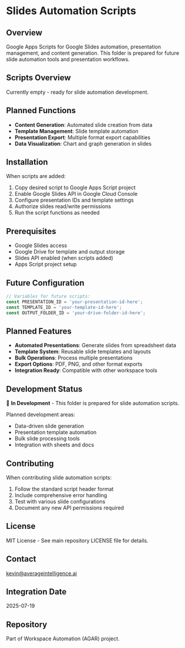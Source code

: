 # Slides Automation Scripts

## Overview
Google Apps Scripts for Google Slides automation, presentation management, and content generation. This folder is prepared for future slide automation tools and presentation workflows.

## Scripts Overview
Currently empty - ready for slide automation development.

## Planned Functions
- **Content Generation**: Automated slide creation from data
- **Template Management**: Slide template automation
- **Presentation Export**: Multiple format export capabilities
- **Data Visualization**: Chart and graph generation in slides

## Installation
When scripts are added:
1. Copy desired script to Google Apps Script project
2. Enable Google Slides API in Google Cloud Console
3. Configure presentation IDs and template settings
4. Authorize slides read/write permissions
5. Run the script functions as needed

## Prerequisites
- Google Slides access
- Google Drive for template and output storage
- Slides API enabled (when scripts added)
- Apps Script project setup

## Future Configuration
```javascript
// Variables for future scripts:
const PRESENTATION_ID = 'your-presentation-id-here';
const TEMPLATE_ID = 'your-template-id-here';
const OUTPUT_FOLDER_ID = 'your-drive-folder-id-here';
```

## Planned Features
- **Automated Presentations**: Generate slides from spreadsheet data
- **Template System**: Reusable slide templates and layouts
- **Bulk Operations**: Process multiple presentations
- **Export Options**: PDF, PNG, and other format exports
- **Integration Ready**: Compatible with other workspace tools

## Development Status
🚧 **In Development** - This folder is prepared for slide automation scripts.

Planned development areas:
- Data-driven slide generation
- Presentation template automation
- Bulk slide processing tools
- Integration with sheets and docs

## Contributing
When contributing slide automation scripts:
1. Follow the standard script header format
2. Include comprehensive error handling
3. Test with various slide configurations
4. Document any new API permissions required

## License
MIT License - See main repository LICENSE file for details.

## Contact
kevin@averageintelligence.ai

## Integration Date
2025-07-19

## Repository
Part of Workspace Automation (AGAR) project.
